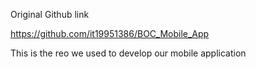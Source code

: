 Original Github link 
>>>>>>>>>>>>>>>>>>>>
https://github.com/it19951386/BOC_Mobile_App
>>>>>>>>>>>>>>>>>>>
This is the reo we used to develop our mobile application